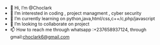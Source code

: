 - 👋 Hi, I’m @Choclark
- 👀 I’m interested in coding , project managment , cyber security
- 🌱 I’m currently learning on python,java,html/css,c++/c,php/javascript
- 💞️ I’m looking to collaborate on project 
- 📫 How to reach me through whatsapp :+237658937124, through gmail:choclark6@gmail.com

<!---
Choclark/Choclark is a ✨ special ✨ repository because its `README.md` (this file) appears on your GitHub profile.
You can click the Preview link to take a look at your changes.
--->
